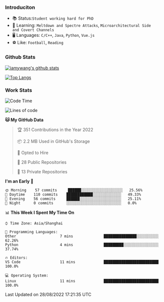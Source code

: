 ### Introduciton

- 📚 Status:`Student working hard for PhD`
- 🔎 Learning: `Meltdown and Spectre Attacks`, `Microarchitectural Side and Covert Channels`
- 🖥️ Languages: `C/C++`, `Java`, `Python`, `Vue.js`
- ⚽ Like: `Football`, `Reading`

### Github Stats

[![iamywang's github stats](https://github-readme-stats.vercel.app/api?username=iamywang&count_private=true&show_icons=true)]()

[![Top Langs](https://github-readme-stats.vercel.app/api/top-langs/?username=iamywang&layout=compact)]()

### Work Stats

<!--START_SECTION:waka-->
![Code Time](http://img.shields.io/badge/Code%20Time-518%20hrs%2034%20mins-blue)

![Lines of code](https://img.shields.io/badge/From%20Hello%20World%20I%27ve%20Written--37%20Thousand%20lines%20of%20code-blue)

**🐱 My GitHub Data** 

> 🏆 351 Contributions in the Year 2022
 > 
> 📦 2.2 MB Used in GitHub's Storage 
 > 
> 💼 Opted to Hire
 > 
> 📜 28 Public Repositories 
 > 
> 🔑 13 Private Repositories  
 > 
**I'm an Early 🐤** 

```text
🌞 Morning    57 commits     ██████░░░░░░░░░░░░░░░░░░░   25.56% 
🌆 Daytime    110 commits    ████████████░░░░░░░░░░░░░   49.33% 
🌃 Evening    56 commits     ██████░░░░░░░░░░░░░░░░░░░   25.11% 
🌙 Night      0 commits      ░░░░░░░░░░░░░░░░░░░░░░░░░   0.0%

```


📊 **This Week I Spent My Time On** 

```text
⌚︎ Time Zone: Asia/Shanghai

💬 Programming Languages: 
Other                    7 mins              ███████████████░░░░░░░░░░   62.26% 
Python                   4 mins              █████████░░░░░░░░░░░░░░░░   37.74%

🔥 Editors: 
VS Code                  11 mins             █████████████████████████   100.0%

💻 Operating System: 
Linux                    11 mins             █████████████████████████   100.0%

```


 Last Updated on 28/08/2022 17:21:35 UTC
<!--END_SECTION:waka-->
